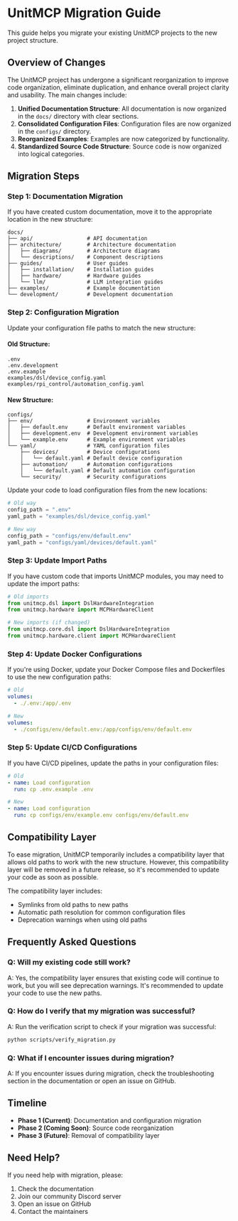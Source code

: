 # UnitMCP Migration Guide

This guide helps you migrate your existing UnitMCP projects to the new project structure.

## Overview of Changes

The UnitMCP project has undergone a significant reorganization to improve code organization, eliminate duplication, and enhance overall project clarity and usability. The main changes include:

1. **Unified Documentation Structure**: All documentation is now organized in the `docs/` directory with clear sections.
2. **Consolidated Configuration Files**: Configuration files are now organized in the `configs/` directory.
3. **Reorganized Examples**: Examples are now categorized by functionality.
4. **Standardized Source Code Structure**: Source code is now organized into logical categories.

## Migration Steps

### Step 1: Documentation Migration

If you have created custom documentation, move it to the appropriate location in the new structure:

```
docs/
├── api/                 # API documentation
├── architecture/        # Architecture documentation
│   ├── diagrams/        # Architecture diagrams
│   └── descriptions/    # Component descriptions
├── guides/              # User guides
│   ├── installation/    # Installation guides
│   ├── hardware/        # Hardware guides
│   └── llm/             # LLM integration guides
├── examples/            # Example documentation
└── development/         # Development documentation
```

### Step 2: Configuration Migration

Update your configuration file paths to match the new structure:

#### Old Structure:
```
.env
.env.development
.env.example
examples/dsl/device_config.yaml
examples/rpi_control/automation_config.yaml
```

#### New Structure:
```
configs/
├── env/                 # Environment variables
│   ├── default.env      # Default environment variables
│   ├── development.env  # Development environment variables
│   └── example.env      # Example environment variables
└── yaml/                # YAML configuration files
    ├── devices/         # Device configurations
    │   └── default.yaml # Default device configuration
    ├── automation/      # Automation configurations
    │   └── default.yaml # Default automation configuration
    └── security/        # Security configurations
```

Update your code to load configuration files from the new locations:

```python
# Old way
config_path = ".env"
yaml_path = "examples/dsl/device_config.yaml"

# New way
config_path = "configs/env/default.env"
yaml_path = "configs/yaml/devices/default.yaml"
```

### Step 3: Update Import Paths

If you have custom code that imports UnitMCP modules, you may need to update the import paths:

```python
# Old imports
from unitmcp.dsl import DslHardwareIntegration
from unitmcp.hardware import MCPHardwareClient

# New imports (if changed)
from unitmcp.core.dsl import DslHardwareIntegration
from unitmcp.hardware.client import MCPHardwareClient
```

### Step 4: Update Docker Configurations

If you're using Docker, update your Docker Compose files and Dockerfiles to use the new configuration paths:

```yaml
# Old
volumes:
  - ./.env:/app/.env

# New
volumes:
  - ./configs/env/default.env:/app/configs/env/default.env
```

### Step 5: Update CI/CD Configurations

If you have CI/CD pipelines, update the paths in your configuration files:

```yaml
# Old
- name: Load configuration
  run: cp .env.example .env

# New
- name: Load configuration
  run: cp configs/env/example.env configs/env/default.env
```

## Compatibility Layer

To ease migration, UnitMCP temporarily includes a compatibility layer that allows old paths to work with the new structure. However, this compatibility layer will be removed in a future release, so it's recommended to update your code as soon as possible.

The compatibility layer includes:

- Symlinks from old paths to new paths
- Automatic path resolution for common configuration files
- Deprecation warnings when using old paths

## Frequently Asked Questions

### Q: Will my existing code still work?

A: Yes, the compatibility layer ensures that existing code will continue to work, but you will see deprecation warnings. It's recommended to update your code to use the new paths.

### Q: How do I verify that my migration was successful?

A: Run the verification script to check if your migration was successful:

```bash
python scripts/verify_migration.py
```

### Q: What if I encounter issues during migration?

A: If you encounter issues during migration, check the troubleshooting section in the documentation or open an issue on GitHub.

## Timeline

- **Phase 1 (Current)**: Documentation and configuration migration
- **Phase 2 (Coming Soon)**: Source code reorganization
- **Phase 3 (Future)**: Removal of compatibility layer

## Need Help?

If you need help with migration, please:

1. Check the documentation
2. Join our community Discord server
3. Open an issue on GitHub
4. Contact the maintainers
